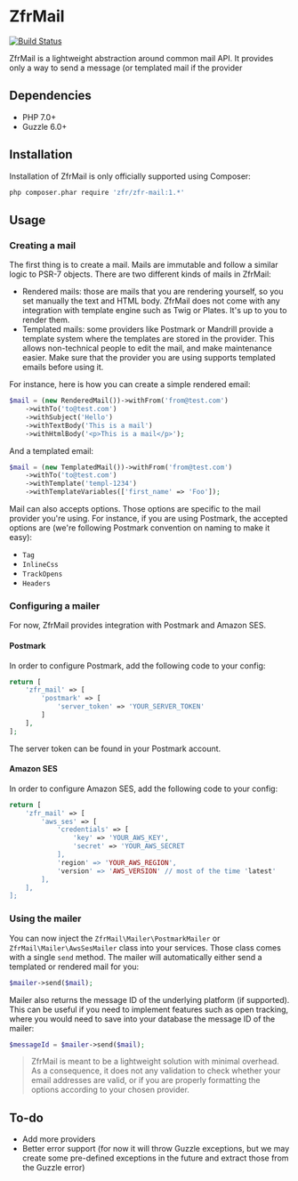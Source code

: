 ZfrMail
============

[![Build Status](https://travis-ci.org/zf-fr/zfr-mail.svg)](https://travis-ci.org/zf-fr/zfr-mail)

ZfrMail is a lightweight abstraction around common mail API. It provides only a way to send a message (or templated mail if
the provider

## Dependencies

* PHP 7.0+
* Guzzle 6.0+

## Installation

Installation of ZfrMail is only officially supported using Composer:

```sh
php composer.phar require 'zfr/zfr-mail:1.*'
```

## Usage

### Creating a mail

The first thing is to create a mail. Mails are immutable and follow a similar logic to PSR-7 objects. There are
two different kinds of mails in ZfrMail:

* Rendered mails: those are mails that you are rendering yourself, so you set manually the text and HTML body. ZfrMail
does not come with any integration with template engine such as Twig or Plates. It's up to you to render them.
* Templated mails: some providers like Postmark or Mandrill provide a template system where the templates are stored
in the provider. This allows non-technical people to edit the mail, and make maintenance easier. Make sure that the
provider you are using supports templated emails before using it.

For instance, here is how you can create a simple rendered email:

```php
$mail = (new RenderedMail())->withFrom('from@test.com')
    ->withTo('to@test.com')
    ->withSubject('Hello')
    ->withTextBody('This is a mail')
    ->withHtmlBody('<p>This is a mail</p>');
```

And a templated email:

```php
$mail = (new TemplatedMail())->withFrom('from@test.com')
    ->withTo('to@test.com')
    ->withTemplate('templ-1234')
    ->withTemplateVariables(['first_name' => 'Foo']);
```

Mail can also accepts options. Those options are specific to the mail provider you're using. For instance, if
you are using Postmark, the accepted options are (we're following Postmark convention on naming to make it easy):

* `Tag`
* `InlineCss`
* `TrackOpens`
* `Headers`

### Configuring a mailer

For now, ZfrMail provides integration with Postmark and Amazon SES.

#### Postmark
In order to configure Postmark, add the following code to your config:

```php
return [
    'zfr_mail' => [
        'postmark' => [
            'server_token' => 'YOUR_SERVER_TOKEN'
        ]
    ],
];
```
The server token can be found in your Postmark account.

#### Amazon SES
In order to configure Amazon SES, add the following code to your config:
```php
return [
    'zfr_mail' => [
        'aws_ses' => [
            'credentials' => [
                'key' => 'YOUR_AWS_KEY',
                'secret' => 'YOUR_AWS_SECRET
            ],
            'region' => 'YOUR_AWS_REGION',
            'version' => 'AWS_VERSION' // most of the time 'latest'
        ],
    ],
];
```

### Using the mailer

You can now inject the `ZfrMail\Mailer\PostmarkMailer` or `ZfrMail\Mailer\AwsSesMailer` class into your services. Those class comes with a single
`send` method. The mailer will automatically either send a templated or rendered mail for you:

```php
$mailer->send($mail);
```

Mailer also returns the message ID of the underlying platform (if supported). This can be useful if you need to
implement features such as open tracking, where you would need to save into your database the message ID of the
mailer:

```php
$messageId = $mailer->send($mail);
```

> ZfrMail is meant to be a lightweight solution with minimal overhead. As a consequence, it does not any validation
to check whether your email addresses are valid, or if you are properly formatting the options according to your
chosen provider.

## To-do

* Add more providers
* Better error support (for now it will throw Guzzle exceptions, but we may create some pre-defined exceptions
in the future and extract those from the Guzzle error)
